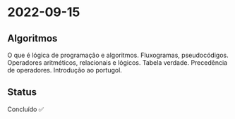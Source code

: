 # 2022-09-15

## Algoritmos

O que é lógica de programação e algoritmos. Fluxogramas, pseudocódigos. Operadores aritméticos, relacionais e lógicos. Tabela verdade. Precedência de operadores. Introdução ao portugol.

## Status

Concluído ✅
